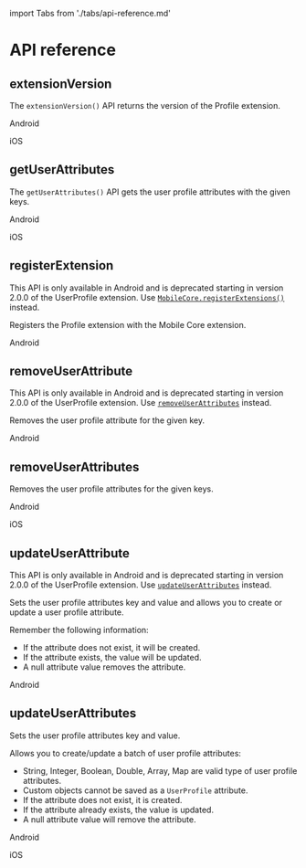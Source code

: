 import Tabs from './tabs/api-reference.md'

# API reference

## extensionVersion

The `extensionVersion()` API returns the version of the Profile extension.

<TabsBlock orientation="horizontal" slots="heading, content" repeat="2"/>

Android

<Tabs query="platform=android&api=extension-version"/>

iOS

<Tabs query="platform=ios&api=extension-version"/>

<!--- React Native

<Tabs query="platform=react-native&api=extension-version"/> --->

## getUserAttributes

The `getUserAttributes()` API gets the user profile attributes with the given keys.

<TabsBlock orientation="horizontal" slots="heading, content" repeat="2"/>

Android

<Tabs query="platform=android&api=get-user-attributes"/>

iOS

<Tabs query="platform=ios&api=get-user-attributes"/>

## registerExtension

<InlineAlert variant="warning" slots="text"/>

This API is only available in Android and is deprecated starting in version 2.0.0 of the UserProfile extension. Use [`MobileCore.registerExtensions()`](../api-reference.md#registerextensions) instead.

Registers the Profile extension with the Mobile Core extension.

<TabsBlock orientation="horizontal" slots="heading, content" repeat="1"/>

Android

<Tabs query="platform=android&api=register-extension"/>

## removeUserAttribute

<InlineAlert variant="warning" slots="text"/>

This API is only available in Android and is deprecated starting in version 2.0.0 of the UserProfile extension. Use [`removeUserAttributes`](#removeuserattributes) instead.

Removes the user profile attribute for the given key.

<TabsBlock orientation="horizontal" slots="heading, content" repeat="1"/>

Android

<Tabs query="platform=android&api=remove-user-attribute"/>

## removeUserAttributes

Removes the user profile attributes for the given keys.

<TabsBlock orientation="horizontal" slots="heading, content" repeat="2"/>

Android

<Tabs query="platform=android&api=remove-user-attributes"/>

iOS

<Tabs query="platform=ios&api=remove-user-attributes"/>

## updateUserAttribute

<InlineAlert variant="warning" slots="text"/>

This API is only available in Android and is deprecated starting in version 2.0.0 of the UserProfile extension. Use [`updateUserAttributes`](#updateuserattributes) instead.

Sets the user profile attributes key and value and allows you to create or update a user profile attribute.

Remember the following information:

- If the attribute does not exist, it will be created.
- If the attribute exists, the value will be updated.
- A null attribute value removes the attribute.

<TabsBlock orientation="horizontal" slots="heading, content" repeat="1"/>

Android

<Tabs query="platform=android&api=update-user-attribute"/>

## updateUserAttributes

Sets the user profile attributes key and value.

Allows you to create/update a batch of user profile attributes:

- String, Integer, Boolean, Double, Array, Map are valid type of user profile attributes.
- Custom objects cannot be saved as a `UserProfile` attribute.
- If the attribute does not exist, it is created.
- If the attribute already exists, the value is updated.
- A null attribute value will remove the attribute.

<TabsBlock orientation="horizontal" slots="heading, content" repeat="2"/>

Android

<Tabs query="platform=android&api=update-user-attributes"/>

iOS

<Tabs query="platform=ios&api=update-user-attributes"/>
